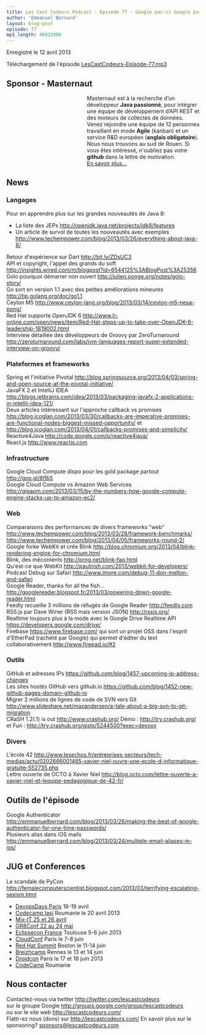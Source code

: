 ```yaml
---
title: Les Cast Codeurs Podcast - Episode 77 - Google par-ci Google par la
author: 'Emmanuel Bernard'
layout: blog-post
episode: 77
mp3_length: 48932906
---
```

Enregistré le 12 avril 2013

Téléchargement de l'épisode [LesCastCodeurs-Episode-77.mp3](http://traffic.libsyn.com/lescastcodeurs/LesCastCodeurs-Episode-77.mp3)

## Sponsor - Masternaut

<div style='background-image: url(/images/promo/sponsors/logo-masternaut-200px.jpg);background-size:200px 109px;background-repeat:no-repeat;margin-top:0px;padding-left:210px;'>
Masternaut est à la recherche d’un développeur <b>Java passionné</b>, pour intégrer une équipe
de développement d’API REST et des moteurs de collectes de données. Venez rejoindre une équipe
de 12 personnes travaillant en mode <b>Agile</b> (kanban) et un service R&D européen (<b>anglais obligatoire</b>).
Nous nous trouvons au sud de Rouen. Si vous êtes intéressé, n'oubliez pas votre <b>github</b> dans la lettre
de motivation.  
<br/>
<a href="http://www.express-board.fr/offre-d-emploi/h-f-ingenieur-de-developpement-java-spring/dc73938c3d8854c7013dda618bd0001f">En savoir plus...</a>
</div>

## News

### Langages

Pour en apprendre plus sur les grandes nouveautés de Java 8:

- La liste des JEPs <http://openjdk.java.net/projects/jdk8/features>
- Un article de survol de toutes les nouveautés avec exemples <http://www.techempower.com/blog/2013/03/26/everything-about-java-8/>

Retour d'expérience sur Dart <http://bit.ly/ZDsUC3>  
API et copyright, l'appel des grands du soft <http://insights.wired.com/m/blogpost?id=6544125%3ABlogPost%3A25356>  
Golo pourquoi démarrer non ouvert <http://julien.ponge.org/notes/golo-story/>  
Go sort en version 1.1 avec des petites améliorations mineures <http://tip.golang.org/doc/go1.1>  
Ceylon M5 <http://www.ceylon-lang.org/blog/2013/03/14/ceylon-m5-nesa-pong/>  
Red Hat supporte OpenJDK 6 <http://www.h-online.com/open/news/item/Red-Hat-steps-up-to-take-over-OpenJDK-6-leadership-1819002.html>  
Interview détaillée des développeurs de Groovy par ZeroTurnaround <http://zeroturnaround.com/labs/jvm-languages-report-super-extended-interview-on-groovy/>

### Plateformes et frameworks

Spring et l'initiative Pivotal <http://blog.springsource.org/2013/04/03/spring-and-open-source-at-the-pivotal-initiative/>  
JavaFX 2 et IntelliJ IDEA <http://blogs.jetbrains.com/idea/2013/03/packaging-javafx-2-applications-in-intellij-idea-121/>   
Deux articles intéressant sur l'approche callback vs promises <http://blog.jcoglan.com/2013/03/30/callbacks-are-imperative-promises-are-functional-nodes-biggest-missed-opportunity/> et <http://blog.jcoglan.com/2013/04/01/callbacks-promises-and-simplicity/>  
Reactive4Java <http://code.google.com/p/reactive4java/>  
React.js <http://www.reactjs.com>  

### Infrastructure

Google Cloud Compute dispo pour les gold package partout <http://goo.gl/8fBj5>  
Google Cloud Compute vs Amazon Web Services <http://gigaom.com/2013/03/15/by-the-numbers-how-google-compute-engine-stacks-up-to-amazon-ec2/>  

### Web

Comparaisons des performances de divers frameworks "web" <http://www.techempower.com/blog/2013/03/28/framework-benchmarks/>  <http://www.techempower.com/blog/2013/04/05/frameworks-round-2/>  
Google forke WebKit et crée Blink <http://blog.chromium.org/2013/04/blink-rendering-engine-for-chromium.html>  
Blink, des mécontents <http://prng.net/blink-faq.html>  
Qu'est-ce que WebKit <http://paulirish.com/2013/webkit-for-developers/>  
Podcast Debug sur Safari <http://www.imore.com/debug-11-don-melton-and-safari>  
Google Reader, thanks for all the fish... <http://googlereader.blogspot.fr/2013/03/powering-down-google-reader.html>  
Feedly recueille 3 millions de réfugés de Google Reader <http://feedly.com>  
RSS.js par Dave Winer (RSS mais version JSON) <http://rssjs.org/>  
Realtime toujours plus à la mode avec le Google Drive Realtime API <https://developers.google.com/drive/>  
Firebase <https://www.firebase.com/> qui sort un projet OSS dans l'esprit d'EtherPad (racheté par Google) qui permet d'éditer du text collaborativement <http://www.firepad.io/#2>  

### Outils

GitHub et adresses IPs <https://github.com/blog/1457-upcoming-ip-address-changes>   
Les sites hostés GitHub vers github.io <https://github.com/blog/1452-new-github-pages-domain-github-io>  
Migrer 2 millions de lignes de code de SVN vers Git <http://www.slideshare.net/maxandersen/a-tale-about-a-big-svn-to-git-migration>  
CRaSH 1.2(.1) is out <http://www.crashub.org/> Démo : <http://try.crashub.org/> et Fun : <http://try.crashub.org/gists/5244500?exec=devoxx>  

### Divers

L'école 42 <http://www.lesechos.fr/entreprises-secteurs/tech-medias/actu/0202666001465-xavier-niel-ouvre-une-ecole-d-informatique-gratuite-552735.php>  
Lettre ouverte de OCTO à Xavier Niel <http://blog.octo.com/lettre-ouverte-a-xavier-niel-et-lequipe-pedagogique-de-42-fr/>  

## Outils de l'épisode

Google Authenticator <http://emmanuelbernard.com/blog/2013/03/26/making-the-best-of-google-authenticator-for-one-time-passwords/>  
Plusieurs alias dans iOS mails <http://emmanuelbernard.com/blog/2013/03/24/multiple-email-aliases-in-ios/>  

## JUG et Conferences

Le scandale de PyCon <http://femalecomputerscientist.blogspot.com/2013/03/terrifying-escalating-sexism.html>  

- [DevopsDays Paris](http://devopsdays.org/events/2013-paris/) 18-19 avril
- [Codecamp Iasi](http://iasi.codecamp.ro/) Roumanie le 20 avril 2013
- [Mix-IT 25 et 26 avril](http://www.mix-it.fr/article/31/breaking-news-mix-it-2013-aura-lieu-les-25-et-26)  
- [GR8Conf 22 au 24 mai](http://gr8conf.eu/index)
- [Eclipsecon France](http://www.eclipsecon.org/france2013/) Toulouse 5-6 juin 2013
- [CloudConf](http://www.cloudconf.eu) Paris le 7-8 juin
- [Red Hat Summit](http://www.redhat.com/summit/) Boston le 11-14 juin
- [Breizhcamp](http://www.breizhcamp.org) Rennes le 13 et 14 juin
- [Droidcon](http://fr.droidcon.com/2013/) Paris le 17 et 18 juin 2013
- [CodeCamp](http://codecamp.ro) Roumanie

## Nous contacter

Contactez-nous via twitter <http://twitter.com/lescastcodeurs>  
sur le groupe Google <http://groups.google.com/group/lescastcodeurs>  
ou sur le site web <http://lescastcodeurs.com/>  
Flattr-ez nous (dons) sur <http://lescastcodeurs.com/>
En savoir plus sur le sponsoring? sponsors@lescastcodeurs.com
